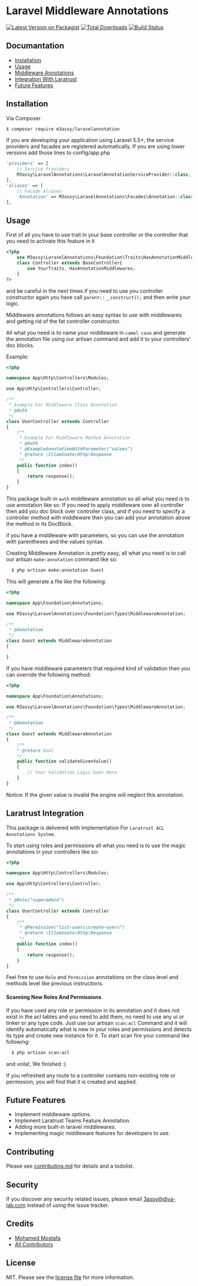 # Laravel Middleware Annotations

[![Latest Version on Packagist][ico-version]][link-packagist]
[![Total Downloads][ico-downloads]][link-downloads]
[![Build Status][ico-travis]][link-travis]


## Documantation

- [Installation](#installation)
- [Usage](#usage)
- [Middleware Annotations](#middleware_annotations)
- [Integration With Laratrust](#laratrust_integration)
- [Future Features](#future_features)

<a name="installation"></a>
## Installation

Via Composer

``` bash
$ composer require m3assy/laravelannotation
```

If you are developing your application using Laravel 5.5+, the service providers and facades are registered automatically.
If you are using lower versions add those lines to config/app.php

``` php
'providers' => [
    // Service Providers
    M3assy\LaravelAnnotations\LaravelAnnotationServiceProvider::class,
],
'aliases' => [
    // Facade Aliases
    'Annotation' => M3assy\LaravelAnnotations\Facades\Annotation::class,
],
```

<a name="usage"></a>
## Usage

First of all you have to use trait in your base controller or the controller that you need to activate this feature in it

```php
<?php
    use M3assy\LaravelAnnotations\Foundation\Traits\HasAnnotationMiddlewares;
    class Controller extends BaseController{
        use YourTraits, HasAnnotationMiddlewares;
    }
?>
```

and be careful in the next times if you need to use you controller constructor again you have call `parent::__construct();` and then write your logic.

Middleware annotations follows an easy syntax to use with middlewares and getting rid of the fat controller constructor.

All what you need is to name your middleware in `camel case` and generate the annotation file using our artisan command and add it to your controllers' doc blocks.

Example:

```php
<?php

namespace App\Http\Controllers\Modules;

use App\Http\Controllers\Controller;

/**
 * Example For Middleware Class Annotation
 * @Auth
 */
class UserController extends Controller
{
    /**
     * Example For Middleware Method Annotation
     * @Auth
     * @ExampleAnnotationWithParameter("values") 
     * @return \Illuminate\Http\Response
     */
    public function index()
    {
        return response();
    }
}
```

This package built-in `auth` middleware annotation so all what you need is to use annotation like so:
If you need to apply middleware over all controller then add you doc block over controller class, and if you need to specify a controller method with middleware then you can add your annotation above the method in its DocBlock.

if you have a middleware with parameters, so you can use the annotation with parentheses and the values syntax.

<a name="middleware_annotations"></a>
Creating Middleware Annotation is pretty easy, all what you need is to call our artisan `make:annotation` command like so:

```bash
  $ php artisan make:annotation Guest
```  

This will generate a file like the following:

```php
<?php

namespace App\Foundation\Annotations;

use M3assy\LaravelAnnotations\Foundation\Types\MiddlewareAnnotation;

/**
 * @Annotation
 */
class Guest extends MiddlewareAnnotation
{

}
```

If you have middleware parameters that required kind of validation then you can override the following method:

```php
<?php

namespace App\Foundation\Annotations;

use M3assy\LaravelAnnotations\Foundation\Types\MiddlewareAnnotation;

/**
 * @Annotation
 */
class Guest extends MiddlewareAnnotation
{
    /**
    * @return bool
    */
    public function validateGivenValue()
    {
        // Your Validation Logic Goes Here
    }
}
```

Notice: If the given value is invalid the engine will neglect this annotation.

<a name="laratrust_integration"></a>
## Laratrust Integration
This package is delivered with Implementation For `Laratrust ACL Annotations System`.

To start using roles and permissions all what you need is to use the magic annotations in your controllers like so:

```php
<?php

namespace App\Http\Controllers\Modules;

use App\Http\Controllers\Controller;

/**
 * @Role("superadmin")
 */
class UserController extends Controller
{
    /**
     * @Permission("list-users|create-users") 
     * @return \Illuminate\Http\Response
     */
    public function index()
    {
        return response();
    }
}
```

Feel free to use `Role` and `Permission` annotations on the class level and methods level like previous instructions.

#### Scanning New Roles And Permissions
If you have used any role or permission in its annotation and it does not exist in the acl tables and you need to add them, no need to use any ui or tinker or any type code.
Just use our artisan `scan:acl` Command and it will identify automatically what is new in your roles and permissions and detects its type and create new instance for it.
To start scan fire your command like following:

```bash
  $ php artisan scan:acl
```

and voila!, We finished :)

If you refreshed any route to a controller contains non-existing role or permission, you will find that it is created and applied.

<a name="future_features"></a>
## Future Features
- Implement middleware options.
- Implement Laratrust Teams Feature Annotation.
- Adding more built-in laravel middlewares.
- Implementing magic middleware features for developers to use.

## Contributing

Please see [contributing.md](contributing.md) for details and a todolist.

## Security

If you discover any security related issues, please email 3assy@diva-lab.com instead of using the issue tracker.

## Credits

- [Mohamed Mostafa][link-author]
- [All Contributors][link-contributors]

## License

MIT. Please see the [license file](license.md) for more information.

[ico-version]: https://img.shields.io/packagist/v/m3assy/laravelannotation.svg?style=flat-square
[ico-downloads]: https://img.shields.io/packagist/dt/m3assy/laravelannotation.svg?style=flat-square
[ico-travis]: https://img.shields.io/travis/m3assy/laravelannotation/master.svg?style=flat-square
[ico-styleci]: https://styleci.io/repos/12345678/shield

[link-packagist]: https://packagist.org/packages/m3assy/laravelannotation
[link-downloads]: https://packagist.org/packages/m3assy/laravelannotation
[link-travis]: https://travis-ci.org/m3assy/laravelannotation
[link-styleci]: https://styleci.io/repos/12345678
[link-author]: https://github.com/3assy2018
[link-contributors]: ../../contributors
